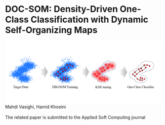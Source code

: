 # DOC-SOM: Density-Driven One-Class Classification with Dynamic Self-Organizing Maps
![DOC-SOM](Graphical_Abstract.png)
Mahdi Vasighi, Hamid Khoeini<br><br>
The related paper is submitted to the Applied Soft Computing journal

